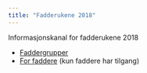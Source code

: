 ```yaml
---
title: "Fadderukene 2018"
---
```


Informasjonskanal for fadderukene 2018

* [Faddergrupper](https://online.ntnu.no/wiki/online/fadderukene/2018-/faddere/)  
* [For faddere](https://online.ntnu.no/wiki/online/fadderukene/2018-/fadder/) (kun faddere har tilgang)